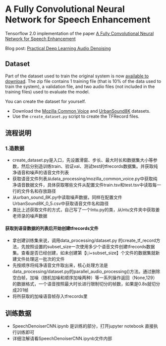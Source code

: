 # A Fully Convolutional Neural Network for Speech Enhancement

Tensorflow 2.0 implementation of the paper [A Fully Convolutional Neural Network for Speech Enhancement](https://pdfs.semanticscholar.org/9ed8/e2f6c338f4e0d1ab0d8e6ab8b836ea66ae95.pdf)

Blog post: [Practical Deep Learning Audio Denoising](https://medium.com/better-programming/practical-deep-learning-audio-denoising-79c1c1aea299)

## Dataset

Part of the dataset used to train the original system is now [available to download](cdn.daitan.com/dataset.zip).
The zip file contains 1 training file (that is 10% of the data used to train the system), a validation file, and two 
audio files (not included in the training files) used to evaluate the model. 

You can create the dataset for yourself. 

- Download the [Mozilla Common Voice](https://voice.mozilla.org/) and [UrbanSound8K](https://urbansounddataset.weebly.com/urbansound8k.html) datasets.
- Use the ```create_dataset.py``` script to create the TFRecord files.

## 流程说明

### 1.造数据

- create_dataset.py是入口，先设置滑窗、步长、最大时长和数据集大小等参数，然后分别造训练train、验证val、测试test的tfrecords数据集。并获取纯净语音和噪声的语音文件列表
- 获取语音文件列表从data_processing/mozilla_common_voice.py中获取纯净语音数据文件，具体获取哪些文件从配置文件train.tsv和test.tsv中读取每一行的文件名和存放路径
- 从urban_sound_8K.py中读取噪声数据，同样在配置文件UrbanSound8K_0_5.csv中获取语音文件名和路径
- 类比上述获取文件的方式，自己写了一个lntu.py的类，从lntu文件夹中获取姜老师录的噪声数据

#### 获取到语音数据的列表后开始创建tfrecords文件

- 拿创建训练集来说，调用data_processing/dataset.py 的create_tf_record方法，先按照设置的subset_size一次使用多少个语音文件创建tfrecords数据集。查看是否已经创建，如未创建第【i,i+subset_size】个文件的数据集就新建文件处理这一批次的文件
- 先按顺序将纯净语音文件取出来，核心处理方法是data_processing/dataset.py的parallel_audio_processing()方法。通过删除空白帧，加噪（随机加噪和顺序加噪两种）等一系列操作返回（None,129）的数据格式，一个语音按照最大时长进行限制切分的帧数，如果是0.8s就切分成201帧
- 将所获取的加噪语音帧存入tfrecords里

## 训练数据

- SpeechDenoiserCNN.ipynb 是训练的部分，打开jupyter notebook 直接执行训练即可
- 详细注解请看SpeechDenoiserCNN.ipynb文件内部

